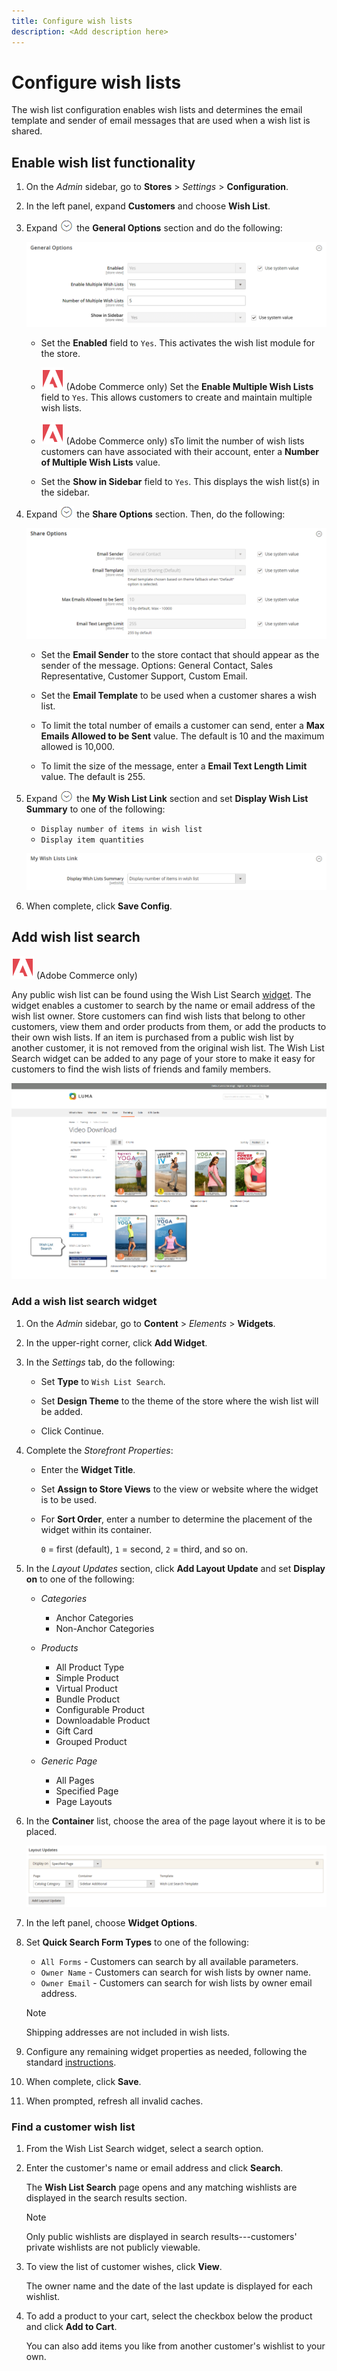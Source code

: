 ```yaml
---
title: Configure wish lists
description: <Add description here>
---
```

# Configure wish lists

The wish list configuration enables wish lists and determines the email template and sender of email messages that are used when a wish list is shared.

## Enable wish list functionality

1. On the _Admin_ sidebar, go to **Stores** > _Settings_ > **Configuration**.

1. In the left panel, expand **Customers** and choose **Wish List**.

1. Expand ![Expansion selector](../assets/icon-display-expand.png) the **General Options** section and do the following:

    ![Customers configuration - wish list general settings](../configuration-reference/customers/assets/wishlist-general-options.png)<!-- zoom -->

    - Set the **Enabled** field to `Yes`. This activates the wish list module for the store.

    - ![Adobe Commerce](../assets/adobe-logo.svg) (Adobe Commerce only) Set the **Enable Multiple Wish Lists** field to `Yes`. This allows customers to create and maintain multiple wish lists.

    - ![Adobe Commerce](../assets/adobe-logo.svg) (Adobe Commerce only) sTo limit the number of wish lists customers can have associated with their account, enter a **Number of Multiple Wish Lists** value.

    - Set the **Show in Sidebar** field to `Yes`. This displays the wish list(s) in the sidebar.

1. Expand ![Expansion selector](../assets/icon-display-expand.png) the **Share Options** section. Then, do the following:

    ![Customers configuration - wish list share options](../configuration-reference/customers/assets/wishlist-share-options.png)<!-- zoom -->

    - Set the **Email Sender** to the store contact that should appear as the sender of the message. Options: General Contact, Sales Representative, Customer Support, Custom Email.

    - Set the **Email Template** to be used when a customer shares a wish list.

    - To limit the total number of emails a customer can send, enter a **Max Emails Allowed to be Sent** value. The default is 10 and the maximum allowed is 10,000.

    - To limit the size of the message, enter a **Email Text Length Limit** value. The default is 255.

1. Expand ![Expansion selector](../assets/icon-display-expand.png) the **My Wish List Link** section and set **Display Wish List Summary** to one of the following:

    - `Display number of items in wish list`
    - `Display item quantities`

    ![Customers configuration - wish list display](../configuration-reference/customers/assets/wishlist-my-wishlist-link.png)<!-- zoom -->

1. When complete, click **Save Config**.

## Add wish list search

![Adobe Commerce](../assets/adobe-logo.svg) (Adobe Commerce only)

Any public wish list can be found using the Wish List Search [widget](../content-design/widgets.md). The widget enables a customer to search by the name or email address of the wish list owner. Store customers can find wish lists that belong to other customers, view them and order products from them, or add the products to their own wish lists. If an item is purchased from a public wish list by another customer, it is not removed from the original wish list. The Wish List Search widget can be added to any page of your store to make it easy for customers to find the wish lists of friends and family members.

![Example storefront - wish list search](./assets/storefront-wishlist-search.png)<!-- zoom -->

### Add a wish list search widget

1. On the _Admin_ sidebar, go to **Content** > _Elements_ > **Widgets**.

1. In the upper-right corner, click **Add Widget**.

1. In the _Settings_ tab, do the following:

   - Set **Type** to `Wish List Search`.

   - Set **Design Theme** to the theme of the store where the wish list will be added.

   - Click Continue.

1. Complete the _Storefront Properties_:

   - Enter the **Widget Title**.

   - Set **Assign to Store Views** to the view or website where the widget is to be used.

   - For **Sort Order**, enter a number to determine the placement of the widget within its container.

     `0` = first (default), `1` = second, `2` = third, and so on.

1. In the _Layout Updates_ section, click **Add Layout Update** and set **Display on** to one of the following:

   - _Categories_

      - Anchor Categories
      - Non-Anchor Categories

   - _Products_

      - All Product Type
      - Simple Product
      - Virtual Product
      - Bundle Product
      - Configurable Product
      - Downloadable Product
      - Gift Card
      - Grouped Product

   - _Generic Page_

      - All Pages
      - Specified Page
      - Page Layouts

1. In the **Container** list, choose the area of the page layout where it is to be placed.

    ![Wish list search widget - layout](./assets/widget-wishlist-search-layout-update.png)<!-- zoom -->

1. In the left panel, choose **Widget Options**.

1. Set **Quick Search Form Types** to one of the following:

   - `All Forms` - Customers can search by all available parameters.
   - `Owner Name` - Customers can search for wish lists by owner name.
   - `Owner Email` - Customers can search for wish lists by owner email address.

   >[!NOTE]
   >
   >Shipping addresses are not included in wish lists.

1. Configure any remaining widget properties as needed, following the standard [instructions](../content-design/widget-create.md).

1. When complete, click **Save**.

1. When prompted, refresh all invalid caches.

### Find a customer wish list 

1. From the Wish List Search widget, select a search option.

1. Enter the customer's name or email address and click **Search**.

   The **Wish List Search** page opens and any matching wishlists are displayed in the search results section.

   >[!NOTE]
   >
   >Only public wishlists are displayed in search results---customers' private wishlists are not publicly viewable.

1. To view the list of customer wishes, click **View**.

   The owner name and the date of the last update is displayed for each wishlist.

1. To add a product to your cart, select the checkbox below the product and click **Add to Cart**.

   You can also add items you like from another customer's wishlist to your own.
